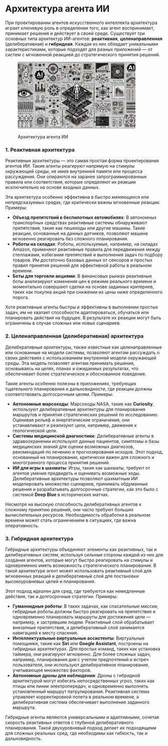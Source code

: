 # Архитектура агента ИИ

При проектировании агентов искусственного интеллекта архитектура играет ключевую роль в определении того, как агент воспринимает, принимает решения и действует в своей среде. Существует три основных типа архитектур ИИ-агентов: **реактивная**, **целенаправленная** (делиберативная) и **гибридная**. Каждая из них обладает уникальными характеристиками, которые подходят для разных приложений — от систем с мгновенной реакцией до стратегического принятия решений.

<div align="left"><figure><img src="../../.gitbook/assets/ai-agent-architecture-min.png" alt="" width="375"><figcaption><p>Архитектура агента ИИ</p></figcaption></figure></div>

### 1. Реактивная архитектура

Реактивные архитектуры — это самая простая форма проектирования агентов ИИ. Такие агенты реагируют напрямую на стимулы окружающей среды, не имея внутренней памяти или процесса рассуждения. Они опираются на заранее запрограммированные правила или соответствия, которые определяют их реакции исключительно на основе входных данных.

Эта архитектура особенно эффективна в быстро меняющихся или непредсказуемых средах, где критически важны мгновенные реакции. Примеры:

* **Объезд препятствий в беспилотных автомобилях**: В автономных транспортных средствах реактивные системы обнаруживают препятствия, такие как пешеходы или другие машины. Такие реакции, основанные на данных датчиков, позволяют машине мгновенно реагировать без сложного планирования.
* **Роботы на складах**: Роботы, используемые, например, на складах Amazon, применяют реактивные правила для передвижения между стеллажами, избегания препятствий и выполнения задач по подбору товаров. Им достаточно базовых данных от сенсоров и простых правил принятия решений для эффективной работы в реальном времени.
* **Боты для торговли акциями**: В финансовых рынках реактивные боты анализируют изменения цен в режиме реального времени и моментально совершают сделки на основе заданных критериев, таких как покупка акций при снижении их цены ниже определенного порога.

Хотя реактивные агенты быстры и эффективны в выполнении простых задач, им не хватает способности адаптироваться, обучаться или планировать действия на будущее. В результате их реакции могут быть ограничены в случае сложных или новых сценариев.

### 2. Целенаправленная (делиберативная) архитектура

Делиберативные архитектуры, также известные как целенаправленные или основанные на модели системы, позволяют агентам рассуждать о своих действиях с использованием внутренней модели окружающей среды. Эта модель позволяет агентам принимать решения, основываясь на целях, планах и ожидаемых результатах, что обеспечивает более стратегическое и обоснованное поведение.

Такие агенты особенно полезны в приложениях, требующих тщательного планирования и дальновидности, где реакции должны соответствовать долгосрочным целям. Примеры:

* **Автономные марсоходы**: Марсоходы NASA, такие как **Curiosity**, используют делиберативные архитектуры для планирования маршрутов и принятия стратегических решений по исследованию. Оценивая рельеф и энергетические ограничения, они устанавливают и реализуют цели, например, движение к геологической цели.
* **Системы медицинской диагностики**: Делиберативные агенты в здравоохранении используют данные пациентов, симптомы и базы медицинских знаний для оценки возможных диагнозов, рекомендаций по лечению и прогнозирования исходов. Этот подход, основанный на планировании, критически важен для сложного и многогранного процесса принятия решений.
* **ИИ для игры в шахматы**: Игры, такие как шахматы, требуют от агентов умения предвидеть и оценивать возможные ходы. Делиберативные архитектуры позволяют шахматным ИИ моделировать множество сценариев, принимать обдуманные решения и разрабатывать долгосрочные стратегии, как это было с системой **Deep Blue** в исторических матчах.

Несмотря на высокую способность делиберативных агентов к сложному принятию решений, они часто требуют больших вычислительных ресурсов. Необходимость обработки в реальном времени может стать ограничением в ситуациях, где важна оперативность.

### 3. Гибридная архитектура

Гибридные архитектуры объединяют элементы как реактивных, так и делиберативных систем, используя сильные стороны каждой из них для создания агентов, которые могут быстро реагировать на стимулы и одновременно иметь возможность стратегического планирования. В такой архитектуре агент может использовать реактивный слой для мгновенных реакций и делиберативный слой для постановки высокоуровневых целей и планирования.

Этот подход идеален для сред, где требуются как немедленные действия, так и долгосрочные стратегии. Примеры:

* **Гуманоидные роботы**: В таких задачах, как спасательные миссии, гибридные роботы должны быстро реагировать на препятствия и одновременно планировать маршруты для достижения цели — например, к застрявшим людям. Реактивный слой обрабатывает внезапные препятствия, а делиберативный слой занимается навигацией к месту спасения.
* **Интеллектуальные виртуальные ассистенты**: Виртуальные помощники, такие как **Siri** или **Google Assistant**, построены на гибридных архитектурах. Для простых команд, таких как установка таймера, они реагируют мгновенно. Для более сложных задач, например, планирования дня с учетом предпочтений и встреч пользователя, они используют делиберативное планирование, учитывающее множество факторов.
* **Автономные дроны для наблюдения**: Дроны с гибридной архитектурой могут избегать непосредственных угроз, таких как птицы или линии электропередач, и одновременно выполнять установленный маршрут патрулирования. Реактивная система управляет корректировкой полета в реальном времени, а делиберативная система обеспечивает выполнение заданного маршрута.

Гибридные агенты являются универсальными и адаптивными, сочетая скорость реактивных ответов с глубиной делиберативного планирования. Такой двухуровневый подход делает их подходящими для сложных реальных сред, где необходимы как гибкость, так и дальновидность.
